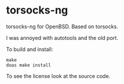 # torsocks-ng
torsocks-ng for OpenBSD. Based on torsocks.

I was annoyed with autotools and the old port.

To build and install:
```
make
doas make install
```

To see the license look at the source code.
